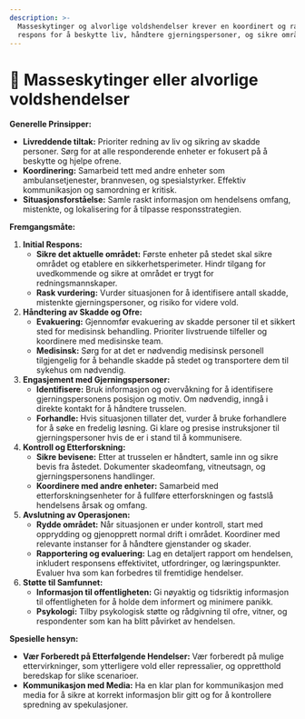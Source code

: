 ```yaml
---
description: >-
  Masseskytinger og alvorlige voldshendelser krever en koordinert og rask
  respons for å beskytte liv, håndtere gjerningspersoner, og sikre området.
---
```


# 🔫 Masseskytinger eller alvorlige voldshendelser

**Generelle Prinsipper:**

* **Livreddende tiltak:** Prioriter redning av liv og sikring av skadde personer. Sørg for at alle responderende enheter er fokusert på å beskytte og hjelpe ofrene.
* **Koordinering:** Samarbeid tett med andre enheter som ambulansetjenester, brannvesen, og spesialstyrker. Effektiv kommunikasjon og samordning er kritisk.
* **Situasjonsforståelse:** Samle raskt informasjon om hendelsens omfang, mistenkte, og lokalisering for å tilpasse responsstrategien.

**Fremgangsmåte:**

1. **Initial Respons:**
   * **Sikre det aktuelle området:** Første enheter på stedet skal sikre området og etablere en sikkerhetsperimeter. Hindr tilgang for uvedkommende og sikre at området er trygt for redningsmannskaper.
   * **Rask vurdering:** Vurder situasjonen for å identifisere antall skadde, mistenkte gjerningspersoner, og risiko for videre vold.
2. **Håndtering av Skadde og Ofre:**
   * **Evakuering:** Gjennomfør evakuering av skadde personer til et sikkert sted for medisinsk behandling. Prioriter livstruende tilfeller og koordinere med medisinske team.
   * **Medisinsk:** Sørg for at det er nødvendig medisinsk personell tilgjengelig for å behandle skadde på stedet og transportere dem til sykehus om nødvendig.
3. **Engasjement med Gjerningspersoner:**
   * **Identifisere:** Bruk informasjon og overvåkning for å identifisere gjerningspersonens posisjon og motiv. Om nødvendig, inngå i direkte kontakt for å håndtere trusselen.
   * **Forhandle:** Hvis situasjonen tillater det, vurder å bruke forhandlere for å søke en fredelig løsning. Gi klare og presise instruksjoner til gjerningspersoner hvis de er i stand til å kommunisere.
4. **Kontroll og Etterforskning:**
   * **Sikre bevisene:** Etter at trusselen er håndtert, samle inn og sikre bevis fra åstedet. Dokumenter skadeomfang, vitneutsagn, og gjerningspersonens handlinger.
   * **Koordinere med andre enheter:** Samarbeid med etterforskningsenheter for å fullføre etterforskningen og fastslå hendelsens årsak og omfang.
5. **Avslutning av Operasjonen:**
   * **Rydde området:** Når situasjonen er under kontroll, start med opprydding og gjenopprett normal drift i området. Koordiner med relevante instanser for å håndtere gjenstander og skader.
   * **Rapportering og evaluering:** Lag en detaljert rapport om hendelsen, inkludert responsens effektivitet, utfordringer, og læringspunkter. Evaluer hva som kan forbedres til fremtidige hendelser.
6. **Støtte til Samfunnet:**
   * **Informasjon til offentligheten:** Gi nøyaktig og tidsriktig informasjon til offentligheten for å holde dem informert og minimere panikk.
   * **Psykologi:** Tilby psykologisk støtte og rådgivning til ofre, vitner, og respondenter som kan ha blitt påvirket av hendelsen.

**Spesielle hensyn:**

* **Vær Forberedt på Etterfølgende Hendelser:** Vær forberedt på mulige ettervirkninger, som ytterligere vold eller repressalier, og oppretthold beredskap for slike scenarioer.
* **Kommunikasjon med Media:** Ha en klar plan for kommunikasjon med media for å sikre at korrekt informasjon blir gitt og for å kontrollere spredning av spekulasjoner.
